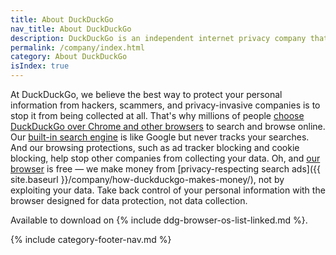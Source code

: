```yaml
---
title: About DuckDuckGo
nav_title: About DuckDuckGo
description: DuckDuckGo is an independent internet privacy company that offers a private alternative to Google search & Chrome in one free app.
permalink: /company/index.html
category: About DuckDuckGo
isIndex: true
---
```


At DuckDuckGo, we believe the best way to protect your personal information from hackers, scammers, and privacy-invasive companies is to stop it from being collected at all. That's why millions of people [choose DuckDuckGo over Chrome and other browsers](https://duckduckgo.com/compare-privacy) to search and browse online. Our [built-in search engine](https://duckduckgo.com) is like Google but never tracks your searches. And our browsing protections, such as ad tracker blocking and cookie blocking, help stop other companies from collecting your data. Oh, and [our browser](https://duckduckgo.com/app) is free — we make money from [privacy-respecting search ads]({{ site.baseurl }}/company/how-duckduckgo-makes-money/), not by exploiting your data. Take back control of your personal information with the browser designed for data protection, not data collection.

Available to download on {% include ddg-browser-os-list-linked.md %}.

{% include category-footer-nav.md %}
